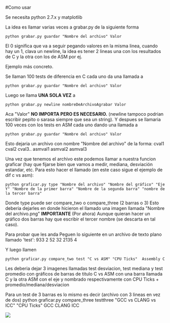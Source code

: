 #Como usar

Se necesita python 2.7.x y matplotlib

La idea es llamar varias veces a grabar.py de la siguiente forma

    python grabar.py guardar "Nombre del archivo" Valor

El 0 significa que va a seguir pegando valores en la misma linea, cuando hay un 1, clava un newline, la idea es tener 2 lineas una con los resultados de C y la otra con los de ASM por ej.

Ejemplo más concreto.

Se llaman 100 tests de diferencia en C cada uno da una llamada a

    python grabar.py guardar "Nombre del archivo" Valor

Luego se llama **UNA SOLA VEZ** a

    python grabar.py newline nombreDeArchivoAgrabar Valor

Aca "Valor"  **NO IMPORTA PERO ES NECESARIO.** (newline tampoco podrian escribir pepito o sarasa siempre que sea un string). Y despues se llamaria 100 veces con los tests en ASM cada uno dando una llamada a

    python grabar.py guardar "Nombre del archivo" Valor

Esto dejaria un archivo con nombre "Nombre del archivo" de la forma:
cval1 cval2 cval3..
asmval1 asmval2 asmval3

Una vez que tenemos el archivo este podemos llamar a nuestra funcion graficar (hay que fijarse bien que vamos a medir, mediana, desviación estandar, etc. Para esto hacer el llamado (en este caso sigue el ejemplo de dif c vs asm):

    python graficar.py type "Nombre del archivo" "Nombre del gráfico" "Eje Y" "Nombre de la primer barra" "Nombre de la segunda barra" "nombre de la tercer barra"

Donde type puede ser compare_two o compare_three  (2 barras o 3)
Esto deberia dejarles en donde hicieron el llamado una imagen llamada "Nombre del archivo.png"
**IMPORTANTE** (Por ahora) Aunque quieran hacer un gráfico dos barras hay que escribir el tercer nombre (se descarta en tal caso).


Para probar que les anda
Peguen lo siguiente en un archivo de texto plano llamado 'test':
933 2 52
32 2135 4

Y luego llamen

    python graficar.py compare_two test "C vs ASM" "CPU Ticks"  Assembly C

Les deberia dejar 3 imagenes llamadas test desviacion, test mediana y test promedio con gráficos de barras de titulo C vs ASM con una barra llamada C y la otra ASM con el eje y nombrado respectivamente con CPU Ticks + promedio/mediana/desviacion

Para un test de 3 barras es lo mismo es decir (archivo con 3 lineas en vez de dos)
    python graficar.py compare_three testthree "GCC vs CLANG vs ICC" "CPU Ticks" GCC CLANG ICC

![](http://i.imgur.com/wVLPxID.png)
